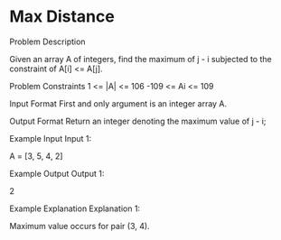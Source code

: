 # Max Distance

Problem Description
 

Given an array A of integers, find the maximum of j - i subjected to the constraint of A[i] <= A[j].

Problem Constraints
1 <= |A| <= 106
-109 <= Ai <= 109


Input Format
First and only argument is an integer array A.



Output Format
Return an integer denoting the maximum value of j - i;



Example Input
Input 1:

 A = [3, 5, 4, 2]


Example Output
Output 1:

 2


Example Explanation
Explanation 1:

 Maximum value occurs for pair (3, 4).